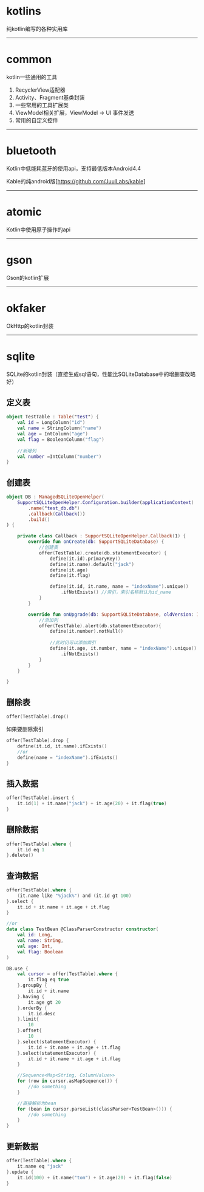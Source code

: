 # kotlins

纯kotlin编写的各种实用库
***

# common

kotlin一些通用的工具

1. RecyclerView适配器
2. Activity、Fragment基类封装
4. 一些常用的工具扩展类
5. ViewModel相关扩展，ViewModel -> UI 事件发送
6. 常用的自定义控件

***

# bluetooth

Kotlin中低能耗蓝牙的使用api，支持最低版本Android4.4

Kable的纯android版[https://github.com/JuulLabs/kable]
***

# atomic

Kotlin中使用原子操作的api
***

# gson

Gson的kotlin扩展
***

# okfaker

OkHttp的kotlin封装
***

# sqlite

SQLite的kotlin封装（直接生成sql语句，性能比SQLiteDatabase中的增删查改略好）

## 定义表

```kotlin
object TestTable : Table("test") {
    val id = LongColumn("id")
    val name = StringColumn("name")
    val age = IntColumn("age")
    val flag = BooleanColumn("flag")
    
    //新增列
    val number =IntColumn("number")
}
```

## 创建表

```kotlin
object DB : ManagedSQLiteOpenHelper(
    SupportSQLiteOpenHelper.Configuration.builder(applicationContext)
        .name("test_db.db")
        .callback(Callback())
        .build()
) {

    private class Callback : SupportSQLiteOpenHelper.Callback(1) {
        override fun onCreate(db: SupportSQLiteDatabase) {
            //创建表
            offer(TestTable).create(db.statementExecutor) {
                define(it.id).primaryKey()
                define(it.name).default("jack")
                define(it.age)
                define(it.flag)

                define(it.id, it.name, name = "indexName").unique()
                    .ifNotExists() //索引，索引名称默认为id_name
            }
        }

        override fun onUpgrade(db: SupportSQLiteDatabase, oldVersion: Int, newVersion: Int) {
            //添加列
            offer(TestTable).alert(db.statementExecutor){
                define(it.number).notNull()
                
                //此时仍可以添加索引
                define(it.age, it.number, name = "indexName").unique()
                    .ifNotExists()
            }
        }
    }

}
```

## 删除表

```kotlin
offer(TestTable).drop()
```

如果要删除索引

```kotlin
offer(TestTable).drop {
    define(it.id, it.name).ifExists()
    //or
    define(name = "indexName").ifExists()
}
```

## 插入数据

```kotlin
offer(TestTable).insert {
    it.id(1) + it.name("jack") + it.age(20) + it.flag(true)
}
```

## 删除数据

```kotlin
offer(TestTable).where {
    it.id eq 1
}.delete()
```

## 查询数据

```kotlin
offer(TestTable).where {
    (it.name like "%jack%") and (it.id gt 100)
}.select {
    it.id + it.name + it.age + it.flag
}

//or
data class TestBean @ClassParserConstructor constructor(
    val id: Long,
    val name: String,
    val age: Int,
    val flag: Boolean
)

DB.use {
    val cursor = offer(TestTable).where {
        it.flag eq true
    }.groupBy {
        it.id + it.name
    }.having {
        it.age gt 20
    }.orderBy {
        it.id.desc
    }.limit{
        10
    }.offset{
        10
    }.select(statementExecutor) {
        it.id + it.name + it.age + it.flag
    }.select(statementExecutor) {
        it.id + it.name + it.age + it.flag
    }

    //Sequence<Map<String, ColumnValue>>
    for (row in cursor.asMapSequence()) {
        //do something
    }

    //直接解析为bean
    for (bean in cursor.parseList(classParser<TestBean>())) {
        //do something
    }
}
```

## 更新数据

```kotlin
offer(TestTable).where {
    it.name eq "jack"
}.update {
    it.id(100) + it.name("tom") + it.age(20) + it.flag(false)
}
```





